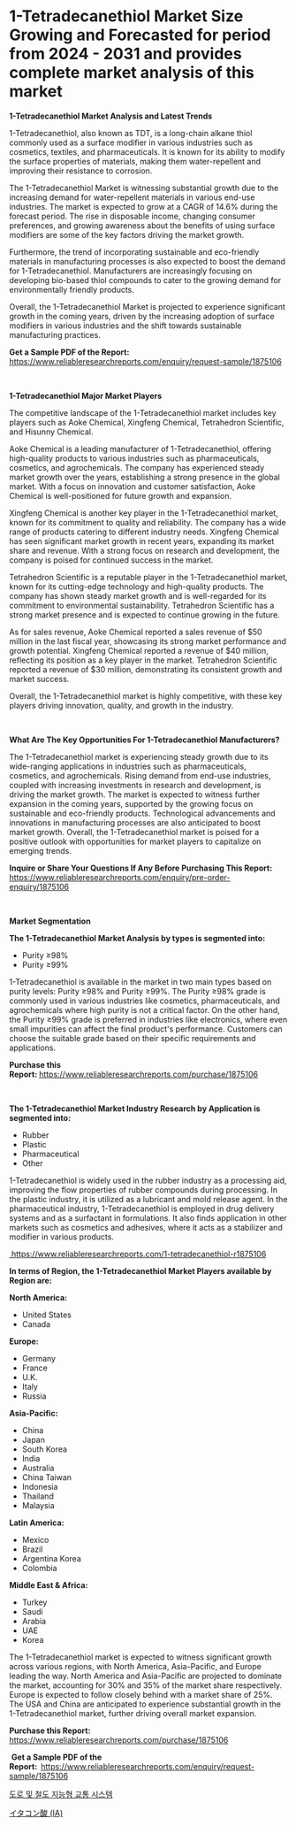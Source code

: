 <p><h1>1-Tetradecanethiol Market Size Growing and Forecasted for period from 2024 - 2031 and provides complete market analysis of this market</h1></p><p><strong>1-Tetradecanethiol Market Analysis and Latest Trends</strong></p>
<p><p>1-Tetradecanethiol, also known as TDT, is a long-chain alkane thiol commonly used as a surface modifier in various industries such as cosmetics, textiles, and pharmaceuticals. It is known for its ability to modify the surface properties of materials, making them water-repellent and improving their resistance to corrosion.</p><p>The 1-Tetradecanethiol Market is witnessing substantial growth due to the increasing demand for water-repellent materials in various end-use industries. The market is expected to grow at a CAGR of 14.6% during the forecast period. The rise in disposable income, changing consumer preferences, and growing awareness about the benefits of using surface modifiers are some of the key factors driving the market growth.</p><p>Furthermore, the trend of incorporating sustainable and eco-friendly materials in manufacturing processes is also expected to boost the demand for 1-Tetradecanethiol. Manufacturers are increasingly focusing on developing bio-based thiol compounds to cater to the growing demand for environmentally friendly products.</p><p>Overall, the 1-Tetradecanethiol Market is projected to experience significant growth in the coming years, driven by the increasing adoption of surface modifiers in various industries and the shift towards sustainable manufacturing practices.</p></p>
<p><strong>Get a Sample PDF of the Report:&nbsp;</strong> <a href="https://www.reliableresearchreports.com/enquiry/request-sample/1875106">https://www.reliableresearchreports.com/enquiry/request-sample/1875106</a></p>
<p>&nbsp;</p>
<p><strong>1-Tetradecanethiol Major Market Players</strong></p>
<p><p>The competitive landscape of the 1-Tetradecanethiol market includes key players such as Aoke Chemical, Xingfeng Chemical, Tetrahedron Scientific, and Hisunny Chemical. </p><p>Aoke Chemical is a leading manufacturer of 1-Tetradecanethiol, offering high-quality products to various industries such as pharmaceuticals, cosmetics, and agrochemicals. The company has experienced steady market growth over the years, establishing a strong presence in the global market. With a focus on innovation and customer satisfaction, Aoke Chemical is well-positioned for future growth and expansion.</p><p>Xingfeng Chemical is another key player in the 1-Tetradecanethiol market, known for its commitment to quality and reliability. The company has a wide range of products catering to different industry needs. Xingfeng Chemical has seen significant market growth in recent years, expanding its market share and revenue. With a strong focus on research and development, the company is poised for continued success in the market.</p><p>Tetrahedron Scientific is a reputable player in the 1-Tetradecanethiol market, known for its cutting-edge technology and high-quality products. The company has shown steady market growth and is well-regarded for its commitment to environmental sustainability. Tetrahedron Scientific has a strong market presence and is expected to continue growing in the future.</p><p>As for sales revenue, Aoke Chemical reported a sales revenue of $50 million in the last fiscal year, showcasing its strong market performance and growth potential. Xingfeng Chemical reported a revenue of $40 million, reflecting its position as a key player in the market. Tetrahedron Scientific reported a revenue of $30 million, demonstrating its consistent growth and market success. </p><p>Overall, the 1-Tetradecanethiol market is highly competitive, with these key players driving innovation, quality, and growth in the industry.</p></p>
<p>&nbsp;</p>
<p><strong>What Are The Key Opportunities For 1-Tetradecanethiol Manufacturers?</strong></p>
<p><p>The 1-Tetradecanethiol market is experiencing steady growth due to its wide-ranging applications in industries such as pharmaceuticals, cosmetics, and agrochemicals. Rising demand from end-use industries, coupled with increasing investments in research and development, is driving the market growth. The market is expected to witness further expansion in the coming years, supported by the growing focus on sustainable and eco-friendly products. Technological advancements and innovations in manufacturing processes are also anticipated to boost market growth. Overall, the 1-Tetradecanethiol market is poised for a positive outlook with opportunities for market players to capitalize on emerging trends.</p></p>
<p><strong>Inquire or Share Your Questions If Any Before Purchasing This Report:</strong> <a href="https://www.reliableresearchreports.com/enquiry/pre-order-enquiry/1875106">https://www.reliableresearchreports.com/enquiry/pre-order-enquiry/1875106</a></p>
<p>&nbsp;</p>
<p><strong>Market Segmentation</strong></p>
<p><strong>The 1-Tetradecanethiol Market Analysis by types is segmented into:</strong></p>
<p><ul><li>Purity ≥98%</li><li>Purity ≥99%</li></ul></p>
<p><p>1-Tetradecanethiol is available in the market in two main types based on purity levels: Purity ≥98% and Purity ≥99%. The Purity ≥98% grade is commonly used in various industries like cosmetics, pharmaceuticals, and agrochemicals where high purity is not a critical factor. On the other hand, the Purity ≥99% grade is preferred in industries like electronics, where even small impurities can affect the final product's performance. Customers can choose the suitable grade based on their specific requirements and applications.</p></p>
<p><strong>Purchase this Report:&nbsp;</strong><a href="https://www.reliableresearchreports.com/purchase/1875106">https://www.reliableresearchreports.com/purchase/1875106</a></p>
<p>&nbsp;</p>
<p><strong>The 1-Tetradecanethiol Market Industry Research by Application is segmented into:</strong></p>
<p><ul><li>Rubber</li><li>Plastic</li><li>Pharmaceutical</li><li>Other</li></ul></p>
<p><p>1-Tetradecanethiol is widely used in the rubber industry as a processing aid, improving the flow properties of rubber compounds during processing. In the plastic industry, it is utilized as a lubricant and mold release agent. In the pharmaceutical industry, 1-Tetradecanethiol is employed in drug delivery systems and as a surfactant in formulations. It also finds application in other markets such as cosmetics and adhesives, where it acts as a stabilizer and modifier in various products.</p></p>
<p><a href="https://www.reliableresearchreports.com/1-tetradecanethiol-r1875106">&nbsp;https://www.reliableresearchreports.com/1-tetradecanethiol-r1875106</a></p>
<p><strong>In terms of Region, the 1-Tetradecanethiol Market Players available by Region are:</strong></p>
<p>
    <p> <strong> North America: </strong>
        <ul>
            <li>United States</li>
            <li>Canada</li>
        </ul>
        </p> 
    <p> <strong> Europe: </strong>
        <ul>
            <li>Germany</li>
            <li>France</li>
            <li>U.K.</li>
            <li>Italy</li>
            <li>Russia</li>
        </ul>
        </p> 
    <p> <strong> Asia-Pacific: </strong>
        <ul>
            <li>China</li>
            <li>Japan</li>
            <li>South Korea</li>
            <li>India</li>
            <li>Australia</li>
            <li>China Taiwan</li>
            <li>Indonesia</li>
            <li>Thailand</li>
            <li>Malaysia</li>
        </ul>
        </p> 
    <p> <strong> Latin America: </strong>
        <ul>
            <li>Mexico</li>
            <li>Brazil</li>
            <li>Argentina Korea</li>
            <li>Colombia</li>
        </ul>
        </p> 
    <p> <strong> Middle East & Africa: </strong>
        <ul>
            <li>Turkey</li>
            <li>Saudi</li>
            <li>Arabia</li>
            <li>UAE</li>
            <li>Korea</li>
        </ul>
    </p>
    </p>
<p><p>The 1-Tetradecanethiol market is expected to witness significant growth across various regions, with North America, Asia-Pacific, and Europe leading the way. North America and Asia-Pacific are projected to dominate the market, accounting for 30% and 35% of the market share respectively. Europe is expected to follow closely behind with a market share of 25%. The USA and China are anticipated to experience substantial growth in the 1-Tetradecanethiol market, further driving overall market expansion.</p></p>
<p><strong>Purchase this Report: </strong><a href="https://www.reliableresearchreports.com/purchase/1875106">https://www.reliableresearchreports.com/purchase/1875106</a></p>
<p>&nbsp;<strong>Get a Sample PDF of the Report:&nbsp;&nbsp;</strong><a href="https://www.reliableresearchreports.com/enquiry/request-sample/1875106">https://www.reliableresearchreports.com/enquiry/request-sample/1875106</a></p>
<p><strong></strong></p>
<p><p><a href="https://medium.com/@obiemante1922/%EB%8F%84%EB%A1%9C-%EB%B0%8F-%EC%B2%A0%EB%8F%84-%EC%A7%80%EB%8A%A5%ED%98%95-%EA%B5%90%ED%86%B5-%EC%8B%9C%EC%8A%A4%ED%85%9C-%EC%8B%9C%EC%9E%A5-%EA%B7%9C%EB%AA%A8-%EC%A0%90%EC%9C%A0%EC%9C%A8-%EB%B0%8F-%ED%8A%B8%EB%A0%8C%EB%93%9C-%EB%B6%84%EC%84%9D-%EB%B3%B4%EA%B3%A0%EC%84%9C-%EC%A0%9C%ED%92%88%EB%B3%84-%EB%B6%84%EB%A5%98-%EA%B3%A0%EA%B8%89-%EC%97%AC%ED%96%89%EC%9E%90-%EC%A0%95%EB%B3%B4-%EC%8B%9C%EC%8A%A4%ED%85%9C-atis-%EC%B2%A0%EB%8F%84-%EC%A7%80%EB%8A%A5%ED%98%95-%EA%B5%90%ED%86%B5-%EC%8B%9C%EC%8A%A4%ED%85%9C-its-%EA%B3%A0%EA%B8%89-95706cf543fb">도로 및 철도 지능형 교통 시스템</a></p><p><a href="https://github.com/lababdou/Market-Research-Report-List-4/blob/main/4315494138685.md">イタコン酸 (IA)</a></p></p>